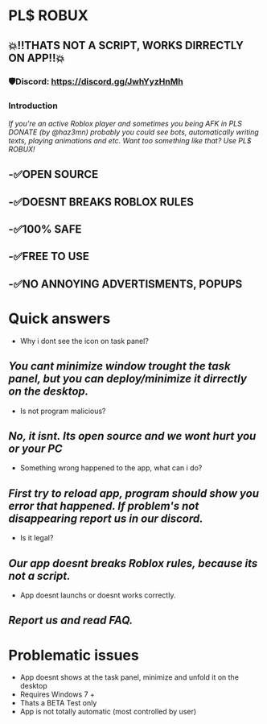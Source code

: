  # PL$ ROBUX
## 💥!!THATS NOT A SCRIPT, WORKS DIRRECTLY ON APP!!💥
### 🛡️Discord: https://discord.gg/JwhYyzHnMh

### Introduction
*If you're an active Roblox player and sometimes you being AFK in PLS DONATE (by @haz3mn) probably you could see bots, automatically writing texts, playing animations and etc. Want too something like that? Use PL$ ROBUX!*

**-✅OPEN SOURCE**
---------------------------
**-✅DOESNT BREAKS ROBLOX RULES**
---------------------------
**-✅100% SAFE**
---------------------------
**-✅FREE TO USE**
---------------------------
**-✅NO ANNOYING ADVERTISMENTS, POPUPS**
---------------------------
# Quick answers
- Why i dont see the icon on task panel?
 
*You cant minimize window trought the task panel, but you can deploy/minimize it dirrectly on the desktop.*
-----------------------------------------------------------------------------------------------------------
- Is not program malicious?

*No, it isnt. Its open source and we wont hurt you or your PC*
-----------------------------------------------------------------------------------------------------------
- Something wrong happened to the app, what can i do?

*First try to reload app, program should show you error that happened. If problem's not disappearing report us in our discord.*
-----------------------------------------------------------------------------------------------------------
- Is it legal?

*Our app doesnt breaks Roblox rules, because its not a script.*
-----------------------------------------------------------------------------------------------------------
- App doesnt launchs or doesnt works correctly.

*Report us and read FAQ.*
---------------------------
# Problematic issues
- App doesnt  shows at the task panel, minimize and unfold it on the desktop
- Requires Windows 7 +
- Thats a BETA Test only
- App is not totally automatic (most controlled by user)

